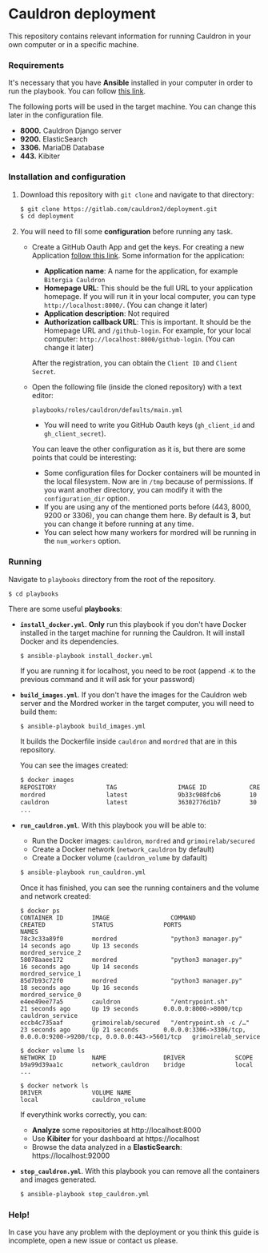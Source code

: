 # Cauldron deployment

This repository contains relevant information for running Cauldron in your own computer or in a specific machine.


### Requirements

It's necessary that you have **Ansible** installed in your computer in order to run the playbook. You can follow [this link](https://docs.ansible.com/ansible/latest/installation_guide/).

The following ports will be used in the target machine. You can change this later in the configuration file.
   
  - **8000.** Cauldron Django server
  - **9200.** ElasticSearch
  - **3306.** MariaDB Database
  - **443.** Kibiter
  

### Installation and configuration

1. Download this repository with `git clone` and navigate to that directory:
    ```bash
    $ git clone https://gitlab.com/cauldron2/deployment.git
    $ cd deployment 
    ```

2. You will need to fill some **configuration** before running any task.

    - Create a GitHub Oauth App and get the keys. For creating a new Application [follow this link](https://developer.github.com/apps/building-oauth-apps/creating-an-oauth-app/). Some information for the application:
        - **Application name**: A name for the application, for example `Bitergia Cauldron`
        - **Homepage URL**: This should be the full URL to your application homepage. If you will run it in your local computer, you can type `http://localhost:8000/`. (You can change it later)
        - **Application description**: Not required
        - **Authorization callback URL**: This is important. It should be the Homepage URL and `/github-login`. For example, for your local computer: `http://localhost:8000/github-login`. (You can change it later)
        
        After the registration, you can obtain the `Client ID` and `Client Secret`.
    
    - Open the following file (inside the cloned repository) with a text editor: 
        ```
        playbooks/roles/cauldron/defaults/main.yml
        ```
        - You will need to write you GitHub Oauth keys (`gh_client_id` and `gh_client_secret`).
        
        You can leave the other configuration as it is, but there are some points that could be interesting:
        - Some configuration files for Docker containers will be mounted in the local filesystem. Now are in `/tmp` because of permissions. If you want another directory, you can modify it with the `configuration_dir` option. 
        - If you are using any of the mentioned ports before (443, 8000, 9200 or 3306), you can change them here. By default is **3**, but you can change it before running at any time.
        - You can select how many workers for mordred will be running in the `num_workers` option. 

### Running
Navigate to `playbooks` directory from the root of the repository.

```
$ cd playbooks
```
There are some useful **playbooks**:

- **`install_docker.yml`**. **Only** run this playbook if you don't have Docker installed in the target machine for running the Cauldron. It will install Docker and its dependencies.
    ```
    $ ansible-playbook install_docker.yml 
    ```
    If you are running it for localhost, you need to be root (append `-K` to the previous command and it will ask for your password)

- **`build_images.yml`**. If you don't have the images for the Cauldron web server and the Mordred worker in the target computer, you will need to build them:
    ```bash
    $ ansible-playbook build_images.yml
    ```
    It builds the Dockerfile inside `cauldron` and `mordred` that are in this repository.
    
    You can see the images created:
    ```bash
    $ docker images
    REPOSITORY              TAG                 IMAGE ID            CREATED             SIZE
    mordred                 latest              9b33c908fcb6        10 seconds ago      895MB
    cauldron                latest              36302776d1b7        30 seconds ago      1.09GB
    ...
    ```

- **`run_cauldron.yml`**. With this playbook you will be able to:
    - Run the Docker images: `cauldron`, `mordred` and `grimoirelab/secured`
    - Create a Docker network (`network_cauldron` by default)
    - Create a Docker volume (`cauldron_volume` by dafault)
    ```bash
    $ ansible-playbook run_cauldron.yml
    ```
    Once it has finished, you can see the running containers and the volume and network created:
    ```
    $ docker ps
    CONTAINER ID        IMAGE                 COMMAND                  CREATED             STATUS              PORTS                                                                   NAMES
    78c3c33a89f0        mordred               "python3 manager.py"     14 seconds ago      Up 13 seconds                                                                               mordred_service_2
    58078aaee172        mordred               "python3 manager.py"     16 seconds ago      Up 14 seconds                                                                               mordred_service_1
    85d7b93c72f0        mordred               "python3 manager.py"     18 seconds ago      Up 16 seconds                                                                               mordred_service_0
    e4ee49ee77a5        cauldron              "/entrypoint.sh"         21 seconds ago      Up 19 seconds       0.0.0.0:8000->8000/tcp                                                  cauldron_service
    eccb4c735aaf        grimoirelab/secured   "/entrypoint.sh -c /…"   23 seconds ago      Up 21 seconds       0.0.0.0:3306->3306/tcp, 0.0.0.0:9200->9200/tcp, 0.0.0.0:443->5601/tcp   grimoirelab_service         
    
    $ docker volume ls
    NETWORK ID          NAME                DRIVER              SCOPE
    b9a99d39aa1c        network_cauldron    bridge              local
    ...

    $ docker network ls
    DRIVER              VOLUME NAME
    local               cauldron_volume

    ```
    If everythink works correctly, you can:
    
    - **Analyze** some repositories at http://localhost:8000
    - Use **Kibiter** for your dashboard at https://localhost
    - Browse the data analyzed in a **ElasticSearch**: https://localhost:92000 

- **`stop_cauldron.yml`**. With this playbook you can remove all the containers and images generated.

    ```bash
    $ ansible-playbook stop_cauldron.yml
    ```

### Help!

In case you have any problem with the deployment or you think this guide is incomplete, open a new issue or contact us please.
